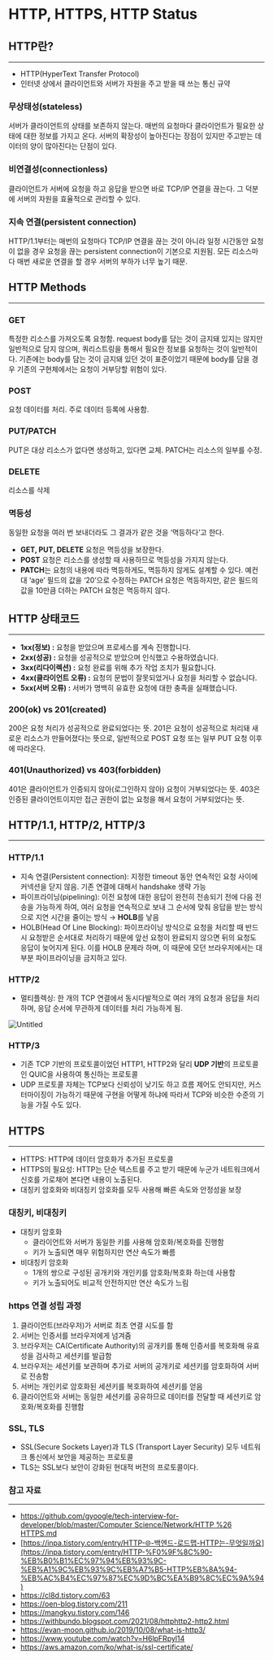 # HTTP, HTTPS, HTTP Status

## HTTP란?

---

- HTTP(HyperText Transfer Protocol)
- 인터넷 상에서 클라이언트와 서버가 자원을 주고 받을 때 쓰는 통신 규약

### 무상태성(stateless)

서버가 클라이언트의 상태를 보존하지 않는다. 매번의 요청마다 클라이언트가 필요한 상태에 대한 정보를 가지고 온다. 서버의 확장성이 높아진다는 장점이 있지만 주고받는 데이터의 양이 많아진다는 단점이 있다.

### 비연결성(connectionless)

클라이언트가 서버에 요청을 하고 응답을 받으면 바로 TCP/IP 연결을 끊는다. 그 덕분에 서버의 자원을 효율적으로 관리할 수 있다.

### 지속 연결(persistent connection)

HTTP/1.1부터는 매번의 요청마다 TCP/IP 연결을 끊는 것이 아니라 일정 시간동안 요청이 없을 경우 요청을 끊는 persistent connection이 기본으로 지원됨. 모든 리소스마다 매번 새로운 연결을 할 경우 서버의 부하가 너무 높기 때문.

## HTTP Methods

---

### GET

특정한 리소스를 가져오도록 요청함. request body를 담는 것이 금지돼 있지는 않지만 일반적으로 담지 않으며, 쿼리스트링을 통해서 필요한 정보를 요청하는 것이 일반적이다. 기존에는 body를 담는 것이 금지돼 있던 것이 표준이었기 때문에 body를 담을 경우 기존의 구현체에서는 요청이 거부당할 위험이 있다.

### POST

요청 데이터를 처리. 주로 데이터 등록에 사용함.

### PUT/PATCH

PUT은 대상 리소스가 없다면 생성하고, 있다면 교체.  PATCH는 리소스의 일부를 수정.

### DELETE

리소스를 삭제

### 멱등성

동일한 요청을 여러 번 보내더라도 그 결과가 같은 것을 ‘멱등하다’고 한다.

- **GET, PUT, DELETE** 요청은 멱등성을 보장한다.
- **POST** 요청은 리소스를 생성할 때 사용하므로 멱등성을 가지지 않는다.
- **PATCH**는 요청의 내용에 따라 멱등하게도, 멱등하지 않게도 설계할 수 있다. 예컨대 ‘age’ 필드의 값을 ‘20’으로 수정하는 PATCH 요청은 멱등하지만, 같은 필드의 값을 10만큼 더하는 PATCH 요청은 멱등하지 않다.

## HTTP 상태코드

---

- **1xx(정보) :** 요청을 받았으며 프로세스를 계속 진행합니다.
- **2xx(성공) :** 요청을 성공적으로 받았으며 인식했고 수용하였습니다.
- **3xx(리다이렉션) :** 요청 완료를 위해 추가 작업 조치가 필요합니다.
- **4xx(클라이언트 오류) :** 요청의 문법이 잘못되었거나 요청을 처리할 수 없습니다.
- **5xx(서버 오류) :** 서버가 명백히 유효한 요청에 대한 충족을 실패했습니다.

### 200(ok) vs 201(created)

200은 요청 처리가 성공적으로 완료되었다는 뜻. 201은 요청이 성공적으로 처리돼 새로운 리소스가 만들어졌다는 뜻으로, 일반적으로 POST 요청 또는 일부 PUT 요청 이후에 따라온다.

### 401(Unauthorized) vs 403(forbidden)

401은 클라이언트가 인증되지 않아(로그인하지 않아) 요청이 거부되었다는 뜻. 403은 인증된 클라이언트이지만 접근 권한이 없는 요청을 해서 요청이 거부되었다는 뜻.

## HTTP/1.1, HTTP/2, HTTP/3

---

### HTTP/1.1

- 지속 연결(Persistent connection): 지정한 timeout 동안 연속적인 요청 사이에 커넥션을 닫지 않음. 기존 연결에 대해서 handshake 생략 가능
- 파이프라이닝(pipelining): 이전 요청에 대한 응답이 완전히 전송되기 전에 다음 전송을 가능하게 하여, 여러 요청을 연속적으로 보내 그 순서에 맞춰 응답을 받는 방식으로 지연 시간을 줄이는 방식 → **HOLB**를 낳음
- HOLB(Head Of Line Blocking): 파이프라이닝 방식으로 요청을 처리할 때 반드시 요청받은 순서대로 처리하기 때문에 앞선 요청이 완료되지 않으면 뒤의 요청도 응답이 늦어지게 된다. 이를 HOLB 문제라 하며, 이 때문에 모던 브라우저에서는 대부분 파이프라이닝을 금지하고 있다.

### HTTP/2

- 멀티플렉싱: 한 개의 TCP 연결에서 동시다발적으로 여러 개의 요청과 응답을 처리하며, 응답 순서에 무관하게 데이터를 처리 가능하게 됨.

![Untitled](https://s3-us-west-2.amazonaws.com/secure.notion-static.com/7b850aaa-0ff1-4efe-b408-eda72c2787ea/Untitled.png)

### HTTP/3

- 기존 TCP 기반의 프로토콜이었던 HTTP1, HTTP2와 달리 **UDP 기반**의 프로토콜인 QUIC을 사용하여 통신하는 프로토콜
- UDP 프로토콜 자체는 TCP보다 신뢰성이 낮기도 하고 흐름 제어도 안되지만, 커스터마이징이 가능하기 때문에 구현을 어떻게 하냐에 따라서 TCP와 비슷한 수준의 기능을 가질 수도 있다.

## HTTPS

---

- HTTPS: HTTP에 데이터 암호화가 추가된 프로토콜
- HTTPS의 필요성: HTTP는 단순 텍스트를 주고 받기 때문에 누군가 네트워크에서 신호를 가로채어 본다면 내용이 노출된다.
- 대칭키 암호화와 비대칭키 암호화를 모두 사용해 빠른 속도와 안정성을 보장

### 대칭키, 비대칭키

- 대칭키 암호화
    - 클라이언트와 서버가 동일한 키를 사용해 암호화/복호화를 진행함
    - 키가 노출되면 매우 위험하지만 연산 속도가 빠름
- 비대칭키 암호화
    - 1개의 쌍으로 구성된 공개키와 개인키를 암호화/복호화 하는데 사용함
    - 키가 노출되어도 비교적 안전하지만 연산 속도가 느림

### https 연결 성립 과정

1. 클라이언트(브라우저)가 서버로 최초 연결 시도를 함
2. 서버는 인증서를 브라우저에게 넘겨줌
3. 브라우저는 CA(Certificate Authority)의 공개키를 통해 인증서를 복호화해 유효성을 검사하고 세션키를 발급함
4. 브라우저는 세션키를 보관하며 추가로 서버의 공개키로 세션키를 암호화하여 서버로 전송함
5. 서버는 개인키로 암호화된 세션키를 복호화하여 세션키를 얻음
6. 클라이언트와 서버는 동일한 세션키를 공유하므로 데이터를 전달할 때 세션키로 암호화/복호화를 진행함

### SSL, TLS

- SSL(Secure Sockets Layer)과 TLS (Transport Layer Security) 모두 네트워크 통신에서 보안을 제공하는 프로토콜
- TLS는 SSL보다 보안이 강화된 현대적 버전의 프로토콜이다.

### 참고 자료

---

- [https://github.com/gyoogle/tech-interview-for-developer/blob/master/Computer Science/Network/HTTP %26 HTTPS.md](https://github.com/gyoogle/tech-interview-for-developer/blob/master/Computer%20Science/Network/HTTP%20%26%20HTTPS.md)
- [https://inpa.tistory.com/entry/HTTP-🌐-백엔드-로드맵-HTTP는-무엇일까요](https://inpa.tistory.com/entry/HTTP-%F0%9F%8C%90-%EB%B0%B1%EC%97%94%EB%93%9C-%EB%A1%9C%EB%93%9C%EB%A7%B5-HTTP%EB%8A%94-%EB%AC%B4%EC%97%87%EC%9D%BC%EA%B9%8C%EC%9A%94)
- https://cl8d.tistory.com/63
- https://oen-blog.tistory.com/211
- https://mangkyu.tistory.com/146
- https://withbundo.blogspot.com/2021/08/httphttp2-http2.html
- https://evan-moon.github.io/2019/10/08/what-is-http3/
- https://www.youtube.com/watch?v=H6lpFRpyl14
- https://aws.amazon.com/ko/what-is/ssl-certificate/
